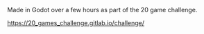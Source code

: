 Made in Godot over a few hours as part of the 20 game challenge.

https://20_games_challenge.gitlab.io/challenge/
